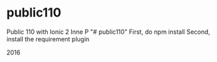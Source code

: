 # public110
Public 110 with Ionic 2
Inne P
"# public110" 
First, do npm install
Second, install the requirement plugin

2016
